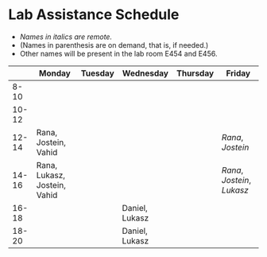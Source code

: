 # Lab Assistance Schedule

- _Names in italics are remote._
- (Names in parenthesis are on demand, that is, if needed.)
- Other names will be present in the lab room E454 and E456.

|       | Monday                                           | Tuesday                                           | Wednesday | Thursday | Friday                                            |
|-------|--------------------------------------------------|---------------------------------------------------|-----------|----------|---------------------------------------------------|
| 8-10  |                                                  |                                                   |           |          |                                                   |
| 10-12 |                                                  |                                                   |           |          |                                                   |
| 12-14 | Rana, Jostein, Vahid                             |                                                   |           |          | _Rana_, _Jostein_                       |
| 14-16 | Rana, Lukasz, Jostein, Vahid                     |                                                   |           |          | _Rana_, _Jostein_, _Lukasz_             |
| 16-18 |                                                  |                                                   | Daniel, Lukasz          |          |                                                   |
| 18-20 |                                                  |                                                   | Daniel, Lukasz          |          |                                                   |
